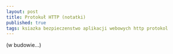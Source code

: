 ```yaml
---
layout: post
title: Protokuł HTTP (notatki)
published: true
tags: ksiazka bezpieczenstwo aplikacji webowych http protokol
---
```


(w budowie...)
